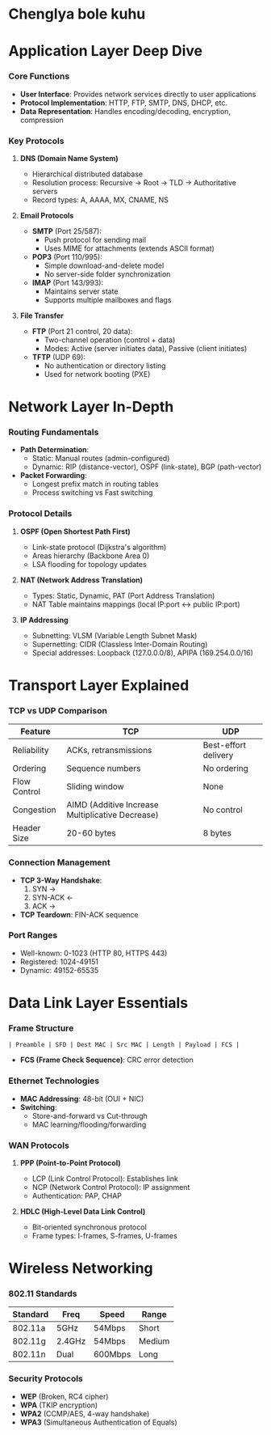 # **Chenglya bole kuhu**

# **Application Layer Deep Dive** 

### **Core Functions**
- **User Interface**: Provides network services directly to user applications
- **Protocol Implementation**: HTTP, FTP, SMTP, DNS, DHCP, etc.
- **Data Representation**: Handles encoding/decoding, encryption, compression

### **Key Protocols**
1. **DNS (Domain Name System)**
   - Hierarchical distributed database
   - Resolution process: Recursive → Root → TLD → Authoritative servers
   - Record types: A, AAAA, MX, CNAME, NS

2. **Email Protocols**
   - **SMTP** (Port 25/587):
     - Push protocol for sending mail
     - Uses MIME for attachments (extends ASCII format)
   - **POP3** (Port 110/995):
     - Simple download-and-delete model
     - No server-side folder synchronization
   - **IMAP** (Port 143/993):
     - Maintains server state
     - Supports multiple mailboxes and flags

3. **File Transfer**
   - **FTP** (Port 21 control, 20 data):
     - Two-channel operation (control + data)
     - Modes: Active (server initiates data), Passive (client initiates)
   - **TFTP** (UDP 69):
     - No authentication or directory listing
     - Used for network booting (PXE)

# **Network Layer In-Depth**

### **Routing Fundamentals**
- **Path Determination**:
  - Static: Manual routes (admin-configured)
  - Dynamic: RIP (distance-vector), OSPF (link-state), BGP (path-vector)
- **Packet Forwarding**:
  - Longest prefix match in routing tables
  - Process switching vs Fast switching

### **Protocol Details**
1. **OSPF (Open Shortest Path First)**
   - Link-state protocol (Dijkstra's algorithm)
   - Areas hierarchy (Backbone Area 0)
   - LSA flooding for topology updates

2. **NAT (Network Address Translation)**
   - Types: Static, Dynamic, PAT (Port Address Translation)
   - NAT Table maintains mappings (local IP:port ↔ public IP:port)

3. **IP Addressing**
   - Subnetting: VLSM (Variable Length Subnet Mask)
   - Supernetting: CIDR (Classless Inter-Domain Routing)
   - Special addresses: Loopback (127.0.0.0/8), APIPA (169.254.0.0/16)

# **Transport Layer Explained**

### **TCP vs UDP Comparison**
| Feature        | TCP                      | UDP                      |
|---------------|--------------------------|--------------------------|
| Reliability   | ACKs, retransmissions    | Best-effort delivery     |
| Ordering      | Sequence numbers         | No ordering              |
| Flow Control  | Sliding window           | None                     |
| Congestion    | AIMD (Additive Increase Multiplicative Decrease) | No control |
| Header Size   | 20-60 bytes              | 8 bytes                  |

### **Connection Management**
- **TCP 3-Way Handshake**:
  1. SYN → 
  2. SYN-ACK ← 
  3. ACK →
- **TCP Teardown**: FIN-ACK sequence

### **Port Ranges**
- Well-known: 0-1023 (HTTP 80, HTTPS 443)
- Registered: 1024-49151
- Dynamic: 49152-65535

# **Data Link Layer Essentials**

### **Frame Structure**
```
| Preamble | SFD | Dest MAC | Src MAC | Length | Payload | FCS |
```
- **FCS (Frame Check Sequence)**: CRC error detection

### **Ethernet Technologies**
- **MAC Addressing**: 48-bit (OUI + NIC)
- **Switching**:
  - Store-and-forward vs Cut-through
  - MAC learning/flooding/forwarding

### **WAN Protocols**
1. **PPP (Point-to-Point Protocol)**
   - LCP (Link Control Protocol): Establishes link
   - NCP (Network Control Protocol): IP assignment
   - Authentication: PAP, CHAP

2. **HDLC (High-Level Data Link Control)**
   - Bit-oriented synchronous protocol
   - Frame types: I-frames, S-frames, U-frames

# **Wireless Networking**

### **802.11 Standards**
| Standard | Freq  | Speed   | Range   |
|----------|-------|---------|---------|
| 802.11a | 5GHz  | 54Mbps  | Short   |
| 802.11g | 2.4GHz| 54Mbps  | Medium  |
| 802.11n | Dual  | 600Mbps | Long    |

### **Security Protocols**
- **WEP** (Broken, RC4 cipher)
- **WPA** (TKIP encryption)
- **WPA2** (CCMP/AES, 4-way handshake)
- **WPA3** (Simultaneous Authentication of Equals)
